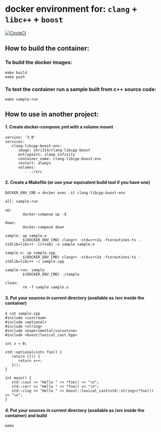 # docker environment for: `clang` + `libc++` + `boost`

[![CircleCI](https://circleci.com/gh/shri314/clang-libcpp-boost.svg?style=svg)](https://circleci.com/gh/shri314/clang-libcpp-boost)

## How to build the container:
### To build the docker images:

```
make build
make push
```

### To test the container run a sample built from c++ source code:

```
make sample-run
```

## How to use in another project:
#### 1. Create docker-compose.yml with a volume mount
```
version: '3.0'
services:
   clang-libcpp-boost-env:
      image: shri314/clang-libcpp-boost
      entrypoint: sleep infinity
      container_name: clang-libcpp-boost-env
      restart: always
      volumes:
         - .:/src
```

#### 2. Create a Makefile (or use your equivalent build tool if you have one)
```
DOCKER_ENV_CMD = docker exec -it clang-libcpp-boost-env

all: sample-run

up:
        docker-compose up -d

down:
        docker-compose down

sample: up sample.o
        $(DOCKER_ENV_CMD) clang++ -std=c++2a -fcoroutines-ts -stdlib=libc++ -lc++abi -o sample sample.o

sample.o: up sample.cpp
        $(DOCKER_ENV_CMD) clang++ -std=c++2a -fcoroutines-ts -stdlib=libc++ -c sample.cpp

sample-run: sample
        $(DOCKER_ENV_CMD) ./sample

clean:
        rm -f sample sample.o
```

#### 3. Put your sources in current directory (available as /src inside the container)
```
$ cat sample.cpp
#include <iostream>
#include <optional>
#include <string>
#include <experimental/coroutine>
#include <boost/lexical_cast.hpp>

int x = 0;

std::optional<int> foo() {
   return []() {
      return x++;
   }();
}

int main() {
   std::cout << "Hello " << *foo() << "\n";
   std::cerr << "Hello " << *foo() << "\n";
   std::clog << "Hello " << boost::lexical_cast<std::string>(*foo()) << "\n";
}
```

#### 4. Put your sources in current directory (available as /src inside the container) and build
```
make
```
